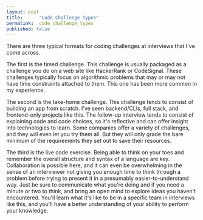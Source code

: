 ```yaml
---
layout: post
title:      "Code Challenge Types"
permalink:  code_challenge_types
published: false
---
```



There are three typical formats for coding challenges at interviews that I've come across.

The first is the timed challenge. This challenge is usually packaged as a challenge you do on a web site like HackerRank or CodeSignal. These challenges typically focus on algorithmic problems that may or may not have time constraints attached to them. This one has been more common in my experience.

The second is the take-home challenge. This challenge tends to consist of building an app from scratch. I've seen backend/CLIs, full stack, and frontend-only projects like this. The follow-up interview tends to consist of explaining code and code choices, so it's reflective and can offer insight into technologies to learn. Some companies offer a variety of challenges, and they will even let you try them all. But they will only grade the bare minimum of the requirements they set out to save their resources.

The third is the live code exercise. Being able to think on your toes and remember the overall structure and syntax of a language are key. Collaboration is possible here, and it can even be overwhelming in the sense of an interviewer not giving you enough time to think through a problem before trying to present it in a presumably easier-to-understand way. Just be sure to communicate what you're doing and if you need a minute or two to think, and bring an open mind to explore ideas you haven't encountered. You'll learn what it's like to be in a specific team in interviews like this, and you'll have a better understanding of your ability to perform your knowledge. 
